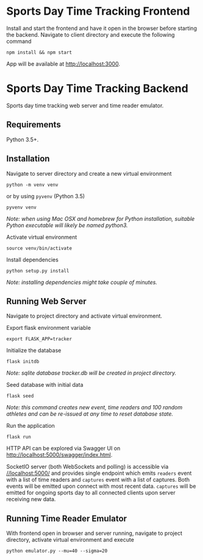 # Sports Day Time Tracking Frontend

Install and start the frontend and have it open in the browser before starting the backend.
Navigate to client directory and execute the following command

    npm install && npm start

App will be available at [http://localhost:3000](http://localhost:3000).

# Sports Day Time Tracking Backend

Sports day time tracking web server and time reader emulator.

## Requirements

Python 3.5+.

## Installation

Navigate to server directory and create a new virtual environment

    python -m venv venv

or by using `pyvenv` (Python 3.5)

    pyvenv venv

_Note: when using Mac OSX and homebrew for Python installation, suitable Python executable will likely be named python3._

Activate virtual environment

    source venv/bin/activate

Install dependencies

    python setup.py install

_Note: installing dependencies might take couple of minutes._

## Running Web Server

Navigate to project directory and activate virtual environment.

Export flask environment variable

    export FLASK_APP=tracker

Initialize the database

    flask initdb

_Note: sqlite database tracker.db will be created in project directory._

Seed database with initial data

    flask seed

_Note: this command creates new event, time readers and 100 random athletes and can be re-issued at any time to reset database state._

Run the application

    flask run

HTTP API can be explored via Swagger UI on [http://localhost:5000/swagger/index.html](http://localhost:5000/swagger/index.html).

SocketIO server (both WebSockets and polling) is accessible via [//localhost:5000/]() and provides single endpoint which emits `readers` event with a list of time readers and `captures` event with a list of captures. Both events will be emitted upon connect with most recent data. `captures` will be emitted for ongoing sports day to all connected clients upon server receiving new data.

## Running Time Reader Emulator

With frontend open in browser and server running, navigate to project directory, activate virtual environment and execute

    python emulator.py --mu=40 --sigma=20
